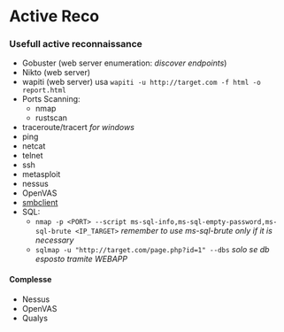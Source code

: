 # Active Reco
### Usefull active reconnaissance
- Gobuster (web server enumeration: *discover endpoints*)
- Nikto (web server)
- wapiti (web server) usa `wapiti -u http://target.com -f html -o report.html`
- Ports Scanning:
  - nmap
  - rustscan
- traceroute/tracert *for windows* 
- ping
- netcat
- telnet
- ssh
- metasploit
- nessus
- OpenVAS
- [smbclient](#smbclient)
- SQL:
    - `nmap -p <PORT> --script ms-sql-info,ms-sql-empty-password,ms-sql-brute <IP_TARGET>` *remember to use ms-sql-brute only if it is necessary*
    - `sqlmap -u "http://target.com/page.php?id=1" --dbs` *solo se db esposto tramite WEBAPP*

#### Complesse
- Nessus
- OpenVAS
- Qualys
